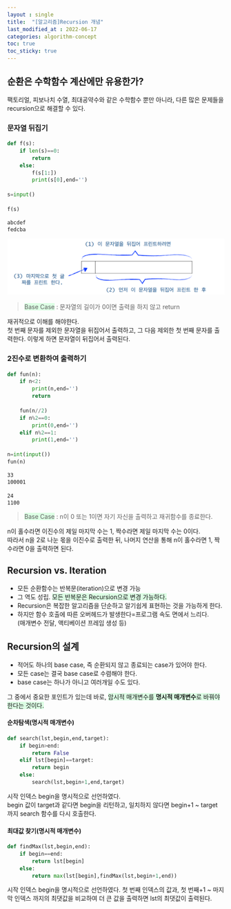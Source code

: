 ```yaml
---
layout : single
title:  "[알고리즘]Recursion 개념"
last_modified_at : 2022-06-17
categories: algorithm-concept
toc: true
toc_sticky: true
---
```

    
## 순환은 수학함수 계산에만 유용한가?
팩토리얼, 피보나치 수열, 최대공약수와 같은 수학함수 뿐만 아니라, 다른 많은 문제들을 recursion으로 해결할 수 있다.

### 문자열 뒤집기
```python
def f(s):
    if len(s)==0:
        return
    else:
        f(s[1:])
        print(s[0],end='')

s=input()

f(s)
```
```
abcdef
fedcba
``` 
<img src="/img/recursion/reverse_string.png">

>  <span style="background-color:#dcffe4">Base Case</span> : 문자열의 길이가 0이면 출력을 하지 않고 return          

재귀적으로 이해를 해야한다.  
첫 번째 문자를 제외한 문자열을 뒤집어서 출력하고, 그 다음 제외한 첫 번째 문자를 출력한다. 이렇게 하면 문자열이 뒤집어서 출력된다.

### 2진수로 변환하여 출력하기
```python
def fun(n):
    if n<2:
        print(n,end='')
        return
    
    fun(n//2)
    if n%2==0:
        print(0,end='')
    elif n%2==1:
        print(1,end='')

n=int(input())
fun(n)
```
```
33
100001

24
1100
```
>  <span style="background-color:#dcffe4">Base Case</span> : n이 0 또는 1이면 자기 자신을 출력하고 재귀함수를 종료한다.

n이 홀수라면 이진수의 제일 마지막 수는 1, 짝수라면 제일 마지막 수는 0이다.   
따라서 n을 2로 나눈 몫을 이진수로 출력한 뒤, 나머지 연산을 통해 n이 홀수라면 1, 짝수라면 0을 출력하면 된다.

## Recursion vs. Iteration
- 모든 순환함수는 반복문(iteration)으로 변경 가능
- 그 역도 성립. <span style="background-color:#dcffe4">모든 반복문은 Recursion으로 변경 가능하다.</span>
- Recursion은 복잡한 알고리즘을 단순하고 알기쉽게 표현하는 것을 가능하게 한다.
- 하지만 함수 호출에 따른 오버헤드가 발생한다=프로그램 속도 면에서 느리다.  
(매개변수 전달, 액티베이션 프레임 생성 등)

## Recursion의 설계
- 적어도 하나의 base case, 즉 순환되지 않고 종료되는 case가 있어야 한다.
- 모든 case는 결국 base case로 수렴해야 한다.
- base case는 하나가 아니고 여러개일 수도 있다.

그 중에서 중요한 포인트가 있는데 바로, <span style="background-color:#dcffe4">암시적 매개변수를 **명시적 매개변수**로 바꿔야 한다는 것이다.</span>

#### 순차탐색(명시적 매개변수)  

```python
def search(lst,begin,end,target):
    if begin>end:
        return False
    elif lst[begin]==target:
        return begin
    else:
        search(lst,begin+1,end,target)
```
시작 인덱스 begin을 명시적으로 선언하였다.   
begin 값이 target과 같다면 begin을 리턴하고, 일치하지 않다면 begin+1 ~ target 까지 search 함수를 다시 호출한다. 

#### 최대값 찾기(명시적 매개변수)
```python
def findMax(lst,begin,end):
    if begin==end:
        return lst[begin]
    else:
        return max(lst[begin],findMax(lst,begin+1,end))
```
시작 인덱스 begin을 명시적으로 선언하였다. 
첫 번째 인덱스의 값과, 첫 번째+1 ~ 마지막 인덱스 까지의 최댓값을 비교하여 더 큰 값을 출력하면 lst의 최댓값이 출력된다.
